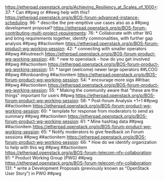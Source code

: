 https://etherpad.openstack.org/p/Achieving_Resiliency_at_Scales_of_1000+: 37: * Can ##pwg or ##ewg help with this?
https://etherpad.openstack.org/p/BOS-forum-advanced-instance-scheduling: 96: * describe the pre-empttive use cases also as a ##pwg development proposal?
https://etherpad.openstack.org/p/BOS-forum-contributing-multi-project-requirements: 76: * Collaborate with other WG and bring requirements together, identify commonalities, with further gap analysis ##pwg ##actionitem
https://etherpad.openstack.org/p/BOS-forum-product-wg-working-session: 42: * connecting with smaller operators ##pwg ##outreach
https://etherpad.openstack.org/p/BOS-forum-product-wg-working-session: 48: * new to openstack - how do you get involved  ##pwg ##actionitem
https://etherpad.openstack.org/p/BOS-forum-product-wg-working-session: 51: * target (welcome) newer large operators ##LCOO ##pwg ##onboarding ##actionitem
https://etherpad.openstack.org/p/BOS-forum-product-wg-working-session: 54: * encourage more sigs ##rbac  ##pwg ##actionitem
https://etherpad.openstack.org/p/BOS-forum-product-wg-working-session: 55: * Making the community aware that "these are the things" important for users  ##pwg
https://etherpad.openstack.org/p/BOS-forum-product-wg-working-session: 58: * Post-forum Analysis +1+1  ##pwg ##actionitem
https://etherpad.openstack.org/p/BOS-forum-product-wg-working-session: 60: * template for response from moderators to send as summary   ##pwg ##actionitem
https://etherpad.openstack.org/p/BOS-forum-product-wg-working-session: 61: * Mine hashtag data ##pwg ##actionitem
https://etherpad.openstack.org/p/BOS-forum-product-wg-working-session: 65: * Notify moderators to give feedback on Forum sessions ##pwg ##actionitem
https://etherpad.openstack.org/p/BOS-forum-product-wg-working-session: 66: * How do we identify organization to help with this wg ##pwg ##actionitem
https://etherpad.openstack.org/p/BOS-forum-telecom-nfv-collaboration: 81: * Product Working Group (PWG) ##pwg
https://etherpad.openstack.org/p/BOS-forum-telecom-nfv-collaboration: 131: * write a Development Proposals (previously known as “OpenStack User Story”) in PWG ##pwg
